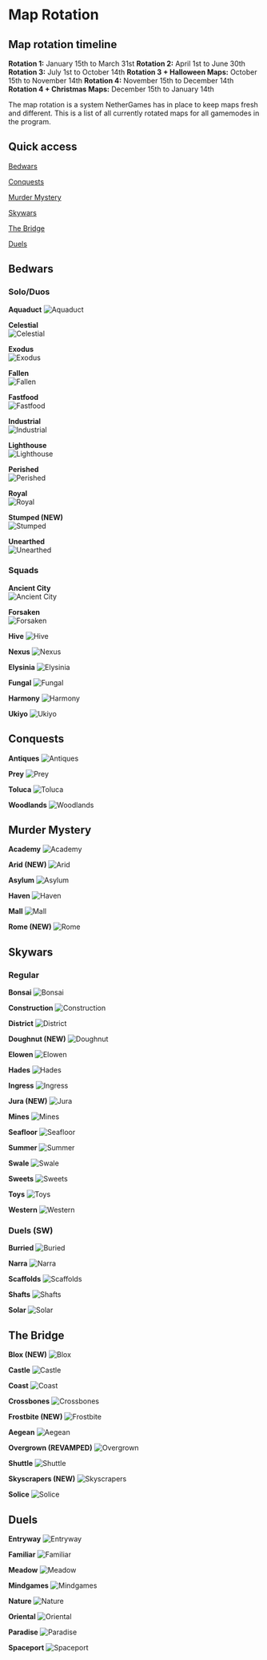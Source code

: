 # Map Rotation

## Map rotation timeline

**Rotation 1:** January 15th to March 31st
**Rotation 2:** April 1st to June 30th
**Rotation 3:** July 1st to October 14th
**Rotation 3 + Halloween Maps:** October 15th to November 14th
**Rotation 4:** November 15th to December 14th
**Rotation 4 + Christmas Maps:** December 15th to January 14th

The map rotation is a system NetherGames has in place to keep maps fresh and different. This is a list of all currently rotated maps for all gamemodes in the program.


## Quick access

[Bedwars](#bedwars)

[Conquests](#conquests)

[Murder Mystery](#murder-mystery)

[Skywars](#skywars)

[The Bridge](#the-bridge)

[Duels](#duels)

## Bedwars

### Solo/Duos
**Aquaduct**
![Aquaduct](assets/MapPhotos/BW/BW2/BW2_Aquaduct.png)

**Celestial**  
![Celestial](assets/MapPhotos/BW/BW2/BW_Celestial.png)

**Exodus**  
![Exodus](assets/MapPhotos/BW/BW2/BW2_Exodus.png)

**Fallen**  
![Fallen](assets/MapPhotos/BW/BW2/BW_Fallen.png)

**Fastfood**  
![Fastfood](assets/MapPhotos/BW/BW2/BW_Fastfood.png)

**Industrial**  
![Industrial](assets/MapPhotos/BW/BW2/BW2_Industrial.png)

**Lighthouse**  
![Lighthouse](assets/MapPhotos/BW/BW2/BW2_Lighthouse.png)

**Perished**  
![Perished](assets/MapPhotos/BW/BW2/BW2_Perished.png)

**Royal**  
![Royal](assets/MapPhotos/BW/BW2/BW2_Royal.png)

**Stumped (NEW)**  
![Stumped](assets/MapPhotos/BW/BW2/BW2_Stumped.png)

**Unearthed**  
![Unearthed](assets/MapPhotos/BW/BW2/BW_Unearthed.png)

### Squads
**Ancient City**  
![Ancient City](assets/MapPhotos/BW/BW4/BW4_AncientCity.png)

**Forsaken**  
![Forsaken](assets/MapPhotos/BW/BW4/BW4_Forsaken.png)

**Hive**
![Hive](assets/MapPhotos/BW/BW4/BW4_Hive.png)

**Nexus**
![Nexus](assets/MapPhotos/BW/BW4/BW4_Nexus.png)

**Elysinia**
![Elysinia](assets/MapPhotos/BW/BW4/BW_Elysinia.png)

**Fungal**
![Fungal](assets/MapPhotos/BW/BW4/BW_Fungal.png)

**Harmony**
![Harmony](assets/MapPhotos/BW/BW4/BW_Harmony.png)

**Ukiyo**
![Ukiyo](assets/MapPhotos/BW/BW4/BW_Ukiyo.png)

## Conquests
**Antiques**
![Antiques](assets/MapPhotos/CQ/BWC_Antiques.png)

**Prey**
![Prey](assets/MapPhotos/CQ/BWC_Prey.png)

**Toluca**
![Toluca](assets/MapPhotos/CQ/BWC_Toluca.png)

**Woodlands**
![Woodlands](assets/MapPhotos/CQ/BWC_Woodlands.png)

## Murder Mystery
**Academy**
![Academy](assets/MapPhotos/MM/MM_Academy.png)

**Arid (NEW)**
![Arid](assets/MapPhotos/MM/MM_Arid.png)

**Asylum**
![Asylum](assets/MapPhotos/MM/MM_Asylum.png)

**Haven**
![Haven](assets/MapPhotos/MM/MM_Haven.png)

**Mall**
![Mall](assets/MapPhotos/MM/MM_Mall.png)

**Rome (NEW)**
![Rome](assets/MapPhotos/MM/MM_Rome.png)

## Skywars

### Regular
**Bonsai**
![Bonsai](assets/MapPhotos/SW/Reg/SW_Bonsai.png)

**Construction**
![Construction](assets/MapPhotos/SW/Reg/SW_Construction.png)

**District**
![District](assets/MapPhotos/SW/Reg/SW_District.png)

**Doughnut (NEW)**
![Doughnut](assets/MapPhotos/SW/Reg/SW_Doughnut.png)

**Elowen**
![Elowen](assets/MapPhotos/SW/Reg/SW_Elowen.png)

**Hades**
![Hades](assets/MapPhotos/SW/Reg/SW_Hades.png)

**Ingress**
![Ingress](assets/MapPhotos/SW/Reg/SW_Ingress.png)

**Jura (NEW)**
![Jura](assets/MapPhotos/SW/Reg/SW_Jura.png)

**Mines**
![Mines](assets/MapPhotos/SW/Reg/SW_Mines.png)

**Seafloor**
![Seafloor](assets/MapPhotos/SW/Reg/SW_Seafloor.png)

**Summer**
![Summer](assets/MapPhotos/SW/Reg/SW_Summer.png)

**Swale**
![Swale](assets/MapPhotos/SW/Reg/SW_Swale.png)

**Sweets**
![Sweets](assets/MapPhotos/SW/Reg/SW_Sweets.png)

**Toys**
![Toys](assets/MapPhotos/SW/Reg/SW_Toys.png)

**Western**
![Western](assets/MapPhotos/SW/Reg/SW_Western.png)

### Duels (SW)
**Burried**
![Buried](assets/MapPhotos/SW/Duels/SWD_Buried.png)

**Narra**
![Narra](assets/MapPhotos/SW/Duels/SWD_Narra.png)

**Scaffolds**
![Scaffolds](assets/MapPhotos/SW/Duels/SWD_Scaffolds.png)

**Shafts**
![Shafts](assets/MapPhotos/SW/Duels/SWD_Shafts.png)

**Solar**
![Solar](assets/MapPhotos/SW/Duels/SWD_Solar.png)

## The Bridge
**Blox (NEW)**
![Blox](assets/MapPhotos/TB/TB_Blox.png)

**Castle**
![Castle](assets/MapPhotos/TB/TB_Castle.png)

**Coast**
![Coast](assets/MapPhotos/TB/TB_Coast.png)

**Crossbones**
![Crossbones](assets/MapPhotos/TB/TB_Crossbones.png)

**Frostbite (NEW)**
![Frostbite](assets/MapPhotos/TB/TB_Frostbite.png)

**Aegean**
![Aegean](assets/MapPhotos/TB/TB_NewAegaen.png)

**Overgrown (REVAMPED)**
![Overgrown](assets/MapPhotos/TB/TB_Overgrown.png)

**Shuttle**
![Shuttle](assets/MapPhotos/TB/TB_Shuttle.png)

**Skyscrapers (NEW)**
![Skyscrapers](assets/MapPhotos/TB/TB_Skyscrapers.png)

**Solice**
![Solice](assets/MapPhotos/TB/TB_Solice.png)

## Duels
**Entryway**
![Entryway](assets/MapPhotos/Duels/Duels_Entryway.png)

**Familiar**
![Familiar](assets/MapPhotos/Duels/Duels_Familiar.png)

**Meadow**
![Meadow](assets/MapPhotos/Duels/Duels_Meadow.png)

**Mindgames**
![Mindgames](assets/MapPhotos/Duels/Duels_Mindgames.png)

**Nature**
![Nature](assets/MapPhotos/Duels/Duels_Nature.png)

**Oriental**
![Oriental](assets/MapPhotos/Duels/Duels_Oriental.png)

**Paradise**
![Paradise](assets/MapPhotos/Duels/Duels_Paradise.png)

**Spaceport**
![Spaceport](assets/MapPhotos/Duels/Duels_Spaceport.png)
